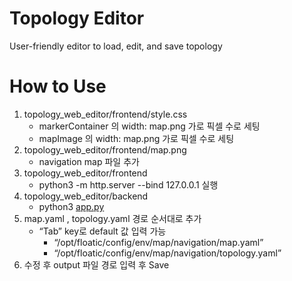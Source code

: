 # Topology Editor
User-friendly editor to load, edit, and save topology

# How to Use 
1. topology_web_editor/frontend/style.css
    - markerContainer 의 width: map.png 가로 픽셀 수로 세팅
    - mapImage 의 width: map.png 가로 픽셀 수로 세팅
2. topology_web_editor/frontend/map.png
    - navigation map 파일 추가
3. topology_web_editor/frontend
    - python3 -m http.server --bind 127.0.0.1 실행
4. topology_web_editor/backend
    - python3 [app.py](http://app.py)
5. map.yaml , topology.yaml 경로 순서대로 추가
    - “Tab” key로 default 값 입력 가능
        - “/opt/floatic/config/env/map/navigation/map.yaml”
        - “/opt/floatic/config/env/map/navigation/topology.yaml”
6. 수정 후 output 파일 경로 입력 후 Save

